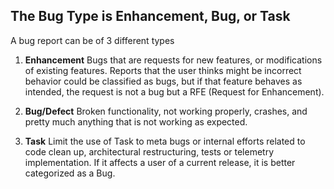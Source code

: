 ## The Bug Type is Enhancement, Bug, or Task

A bug report can be of 3 different types

1. **Enhancement**
Bugs that are requests for new features, or modifications of existing features. Reports that the user thinks might be incorrect behavior could be classified as bugs, but if that feature behaves as intended, the request is not a bug but a RFE (Request for Enhancement).

2. **Bug/Defect**
Broken functionality, not working properly, crashes, and pretty much anything that is not working as expected.

3. **Task**
Limit the use of Task to meta bugs or internal efforts related to code clean up, architectural restructuring, tests or telemetry implementation. If it affects a user of a current release, it is better categorized as a Bug.

